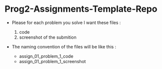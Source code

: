 # Prog2-Assignments-Template-Repo

- Please for each problem you solve I want these files :
  1. code 
  2. screenshot of the submition

- The naming convention of the files will be like this :
  - assign_01_problem_1_code
  - assign_01_problem_1_screenshot
